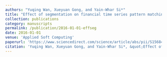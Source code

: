 ```yaml
---
authors: "Yuqing Wan, Xueyuan Gong, and Yain-Whar Si*"
title: "Effect of segmentation on financial time series pattern matching"
collection: publications
category: manuscripts
permalink: /publication/2016-01-01-effseg
date: 2016-01-01
venue: 'Applied Soft Computing'
paperurl: 'https://www.sciencedirect.com/science/article/abs/pii/S1568494615006341'
citation: 'Yuqing Wan, Xueyuan Gong, and Yain-Whar Si*, &quot;Effect of segmentation on financial time series pattern matching,&quot; Applied Soft Computing, 2016, 38: 346-359.'
---
```


